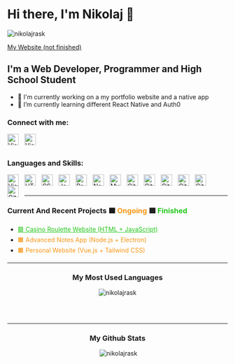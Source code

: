 
 <h1>Hi there, I'm Nikolaj 👋 </h1>


<p align="left"> <img src="https://komarev.com/ghpvc/?username=nikolajrask&label=Profile%20views&color=0e75b6&style=flat" alt="nikolajrask" /> </p>
<a href="https://www.nikolajrask.com">My Website (not finished)</a>
 
## I'm a Web Developer, Programmer and High School Student

- 🔭 I'm currently working on a my portfolio website and a native app
- 🌱 I’m currently learning different React Native and Auth0

### Connect with me:
<a href="https://mail.google.com/mail/u/1/#inbox?compose=GTvVlcSHvbQzfbjHqSfWktXxCSsGTzQbFJDQBjTzXZvGZnDBSwXdzwchSRkgMGDnNkjZvbxzLhpss"><img align="left" alt="Visual Studio Code" width="26px" src="https://static-00.iconduck.com/assets.00/gmail-icon-256x256-g32f2css.png" style="padding-right:10px;" /></a>
<a href="https://www.messenger.com/t/100036477218540/"><img align="left" alt="Visual Studio Code" width="26px" src="https://upload.wikimedia.org/wikipedia/commons/thumb/b/be/Facebook_Messenger_logo_2020.svg/640px-Facebook_Messenger_logo_2020.svg.png" style="padding-right:10px;" /></a>
</br></br>

### Languages and Skills:


<img align="left" alt="Visual Studio Code" width="26px" src="https://cdn.jsdelivr.net/gh/devicons/devicon/icons/vscode/vscode-original.svg" style="padding-right:10px;" />
<img align="left" alt="HTML5" width="26px" src="https://cdn.jsdelivr.net/gh/devicons/devicon/icons/html5/html5-original.svg" style="padding-right:10px;" />
<img align="left" alt="CSS3" width="26px" src="https://cdn.jsdelivr.net/gh/devicons/devicon/icons/css3/css3-original.svg" style="padding-right:10px;" />
<img align="left" alt="JavaScript" width="26px" src="https://cdn.jsdelivr.net/gh/devicons/devicon/icons/javascript/javascript-original.svg" style="padding-right:10px;" />
<img align="left" alt="React" width="26px" src="https://cdn.jsdelivr.net/gh/devicons/devicon/icons/react/react-original.svg" style="padding-right:10px;" />
<img align="left" alt="Node.js" width="26px" src="https://cdn.jsdelivr.net/gh/devicons/devicon/icons/nodejs/nodejs-original.svg" style="padding-right:10px;" />
<img align="left" alt="MySQL" width="26px" src="https://cdn.jsdelivr.net/gh/devicons/devicon/icons/mysql/mysql-original.svg" style="padding-right:10px;" />
<img align="left" alt="Git" width="26px" src="https://cdn.jsdelivr.net/gh/devicons/devicon/icons/git/git-original.svg" style="padding-right:10px;" />
<img align="left" alt="GitHub" width="26px" src="https://user-images.githubusercontent.com/3369400/139447912-e0f43f33-6d9f-45f8-be46-2df5bbc91289.png" style="padding-right:10px;" />
<img align="left" alt="GitHub" width="26px" src="https://user-images.githubusercontent.com/3369400/139448065-39a229ba-4b06-434b-bc67-616e2ed80c8f.png" style="padding-right:10px;" />
<img align="left" alt="GitHub" width="26px" src="https://cdn-icons-png.flaticon.com/512/919/919830.png" style="padding-right:10px;" />
<img align="left" alt="GitHub" width="26px" src="https://static-00.iconduck.com/assets.00/c-sharp-c-icon-456x512-9sej0lrz.png" style="padding-right:10px;" />
<img align="left" alt="GitHub" width="26px" src="https://cdn.iconscout.com/icon/free/png-256/free-python-3521655-2945099.png" style="padding-right:10px;" />
<br />
<br />

---

### Current And Recent Projects 🟧 <a style="color: #f79616;text-decoration:none;">Ongoing<a> 🟩 <a style="color: #24c71c;text-decoration:none;">Finished</a> 
* <a style="color: #24c71c" href="https://nikolajraskcasino.netlify.app/games/roulette.html">🟩 Casino Roulette Website (HTML + JavaScript)</a>
* <a style="color: #f79616">🟧 Advanced Notes App (Node.js + Electron)</a>
* <a style="color: #f79616">🟧 Personal Website (Vue.js + Tailwind CSS)</a>
  
---
  
<h3 align="center">My Most Used Languages</h3>
  
  
<p align="center"><img  src="https://github-readme-stats.vercel.app/api/top-langs?username=nikolajrask&show_icons=true&locale=en&layout=compact" alt="nikolajrask" /></p>
<br>
  <br>

---
  
<h3 align="center">My Github Stats</h3>

<p align="center">&nbsp;<img src="https://github-readme-stats.vercel.app/api?username=nikolajrask&show_icons=true&locale=en" alt="nikolajrask" /></p>
